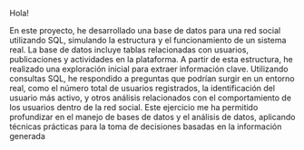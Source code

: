 Hola!

En este proyecto, he desarrollado una base de datos para una red social utilizando SQL, simulando la estructura y el funcionamiento de un sistema real. 
La base de datos incluye tablas relacionadas con usuarios, publicaciones y actividades en la plataforma. 
A partir de esta estructura, he realizado una exploración inicial para extraer información clave. 
Utilizando consultas SQL, he respondido a preguntas que podrían surgir en un entorno real, como el número total de usuarios registrados, 
la identificación del usuario más activo, y otros análisis relacionados con el comportamiento de los usuarios dentro de la red social. 
Este ejercicio me ha permitido profundizar en el manejo de bases de datos y el análisis de datos, aplicando técnicas prácticas para la toma de decisiones basadas en la información generada
